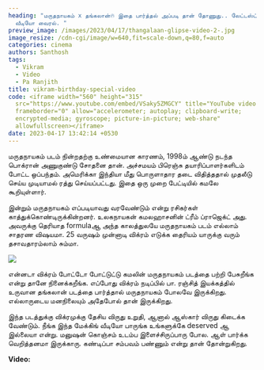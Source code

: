 ```yaml
---
heading: "மருதநாயகம் x தங்கலான்🔥 இதை பார்த்தல் அப்படி தான் தோணுது.. லேட்டஸ்ட்
  வீடியோ வைரல். "
preview_image: /images/2023/04/17/thangalaan-glipse-video-2-.jpg
image_resize: /cdn-cgi/image/w=640,fit=scale-down,q=80,f=auto
categories: cinema
authors: Santhosh
tags:
  - Vikram
  - Video
  - Pa Ranjith
title: vikram-birthday-special-video
code: <iframe width="560" height="315"
  src="https://www.youtube.com/embed/VSaky5ZMGCY" title="YouTube video player"
  frameborder="0" allow="accelerometer; autoplay; clipboard-write;
  encrypted-media; gyroscope; picture-in-picture; web-share"
  allowfullscreen></iframe>
date: 2023-04-17 13:42:14 +0530
---
```

மருதநாயகம் படம் நின்றதற்கு உண்மையான காரணம், 1998ம் ஆண்டு நடந்த பொக்ரான் அணுகுண்டு சோதனை தான். அச்சமயம் பிரெஞ்சு தயாரிப்பாளர்களிடம் போட்ட ஒப்பந்தம். அமெரிக்கா இந்தியா மீது பொருளாதார தடை விதித்ததால் முதலீடு செய்ய முடியாமல் ரத்து செய்யப்பட்டது. இதை ஒரு முறை பேட்டியில் கமலே கூறியுள்ளார்.

இன்றும் மருதநாயகம் எப்படியாவது வரவேண்டும் என்று ரசிகர்கள் காத்துக்கொண்டிருக்கின்றனர். உலகநாயகன் கமலஹாசனின் ட்ரீம் ப்ராஜெக்ட் அது. அவருக்கு தெரியாத formulaஆ அந்த காலத்துலயே மருதநாயகம் படம் எல்லாம் சாதரண விஷயமா. 25 வருஷம் முன்னாடி விக்ரம் எடுக்க தைரியம் யாருக்கு வரும் தசாவதாரம்லாம் சும்மா. 

![](/images/2023/04/17/thangalaan-glipse-video-1-.jpg)

என்னடா விக்ரம் போட்டோ போட்டுட்டு கமலின் மருதநாயகம் படத்தை பற்றி பேசுறீங்க என்று தானே நினைக்கறீங்க. எப்போது விக்ரம் நடிப்பில் பா. ரஞ்சித் இயக்கத்தில் உருவான தங்கலான் படத்தை பார்த்தால் மருதநாயகம் போலவே இருக்கிறது. எல்லாருடைய மனநிலையும் அதேபோல் தான் இருக்கிறது. 

இந்த படத்துக்கு விக்ரமுக்கு தேசிய விருது உறுதி, ஆனால் ஆஸ்கார் விருது கிடைக்க வேண்டும். நீங்க இந்த மேக்கிங் வீடியோ பாருங்க உங்களுக்கே  deserved ஆ இல்லையா என்று. மனுஷன் கொஞ்சம் உடம்ப இளைச்சிருப்பாரு போல. ஆள் பார்க்க வெறித்தனமா இருக்காரு. கண்டிப்பா சம்பவம் பண்ணும் என்று தான் தோன்றுகிறது. 

**V﻿ideo:**